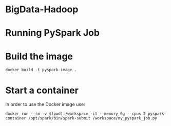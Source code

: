 # BigData-Hadoop

Running PySpark Job
===================

# Build the image

```
docker build -t pyspark-image .
```

# Start a container

In order to use the Docker image use:

```
docker run --rm -v $(pwd):/workspace -it --memory 6g --cpus 2 pyspark-container /opt/spark/bin/spark-submit /workspace/my_pyspark_job.py
```